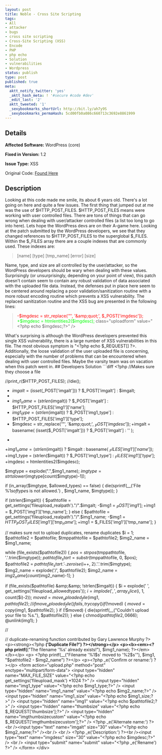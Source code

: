 ```yaml
---
layout: post
title: Noble - Cross Site Scripting
tags:
- All
- attacker
- bugs
- cross site scripting
- Cross-Site Scripting (XSS)
- Encode
- PHP
- php echo
- Solution
- vulnerabilities
- Wordpress
status: publish
type: post
published: true
meta:
  aktt_notify_twitter: 'yes'
  _aktt_hash_meta: ! '#secure #code #dev'
  _edit_last: '2'
  aktt_tweeted: '1'
  _sexybookmarks_shortUrl: http://bit.ly/ah7y9S
  _sexybookmarks_permaHash: 5cd00fb0a086c660713c3692e8861999
---
```

## Details
__Affected Software:__ WordPress (core)

__Fixed in Version:__  1.2

__Issue Type:__ XSS

Original Code: <a title="Noble" href="http://spotthevuln.com/2010/09/noble/" target="_blank">Found    Here</a>
## Description
Looking at this code made me smile, its about 6 years old. There's a lot going on here and quite a few issues. The first thing that jumped out at me was the use of $HTTP_POST_FILES. $HTTP_POST_FILES means were working with user controlled files. There are tons of things that can go wrong when dealing with user/attacker controlled files (a list too long to go into here). Lets hope the WordPress devs are on their A-game here. Looking at the patch submitted by the WordPress developers, we see that they changed references to $HTTP_POST_FILES to the superglobal $_FILES. Within the $_FILES array there are a couple indexes that are commonly used. These indexes are:
<blockquote>[name]
[type]
[tmp_name]
[error]
[size]</blockquote>
Name, type, and size are all controlled by the user/attacker, so the WordPress developers should be wary when dealing with these values. Surprisingly (or unsurprisingly, depending on your point of view), this patch doesn't contain seem to contain any robust validation of data associated with the uploaded file data. Instead, the defenses put in place here seem to be centered around replacing a poor validation/sanitization routine with a more robust encoding routine which prevents a XSS vulnerability. The replaced sanitization routine and the XSS bug are presented in the following lines:
<blockquote><span style="color: #ff0000;">-$imgdesc = str_replace('"', '&amp;amp;quot;', $_POST['imgdesc']);</span><span style="color: #00ff00;">
+$imgdesc = htmlentities2($imgdesc);</span>
class="uploadform" value="&lt;?php echo $imgdesc;?&gt;" /&gt;</blockquote>
What's surprising is although the WordPress developers prevented this single XSS vulnerability, there is a large number of XSS vulnerabilities in this file. The most obvious symptom is "&lt;?php echo $_REQUEST[] ?&gt;. Additionally, the loose validation of the user uploaded file is concerning, especially with the number of problems that can be encountered when dealing with user controlled files. Maybe the varsity team was on vacation when this patch went in.
## Developers Solution
```diff
&lt;?php //Makes sure they choose a file

//print_r($HTTP_POST_FILES);
//die();


- $imgalt = (isset($_POST['imgalt'])) ? $_POST['imgalt'] : $imgalt;
-
- $img1_name = (strlen($imgalt)) ? $_POST['imgalt'] : $HTTP_POST_FILES['img1']['name'];
- $img1_type = (strlen($imgalt)) ? $_POST['img1_type'] : $HTTP_POST_FILES['img1']['type'];
- $imgdesc = str_replace('"', '&amp;amp;quot;', $_POST['imgdesc']);
+$imgalt = basename( (isset($_POST['imgalt'])) ? $_POST['imgalt'] : '' );
+
+$img1_name = (strlen($imgalt)) ? $imgalt : basename( $_FILES['img1']['name'] );
+$img1_type = (strlen($imgalt)) ? $_POST['img1_type'] : $_FILES['img1']['type'];
+$imgdesc = htmlentities2($imgdesc);

$imgtype = explode(".",$img1_name);
$imgtype = strtolower($imgtype[count($imgtype)-1]);

if (in_array($imgtype, $allowed_types) == false) {
die(sprintf(__('File %1$s of type %2$s is not allowed.') , $img1_name, $imgtype));
}

if (strlen($imgalt)) {
$pathtofile = get_settings('fileupload_realpath')."/".$imgalt;
-$img1 = $_POST['img1'];
+$img1 = $_POST['img1']['tmp_name'];
} else {
$pathtofile = get_settings('fileupload_realpath')."/".$img1_name;
-$img1 = $HTTP_POST_FILES['img1']['tmp_name'];
+$img1 = $_FILES['img1']['tmp_name'];
}

// makes sure not to upload duplicates, rename duplicates
$i = 1;
$pathtofile2 = $pathtofile;
$tmppathtofile = $pathtofile2;
$img2_name = $img1_name;

while (file_exists($pathtofile2)) {
$pos = strpos($tmppathtofile, '.'.trim($imgtype));
$pathtofile_start = substr($tmppathtofile, 0, $pos);
$pathtofile2 = $pathtofile_start.'_'.zeroise($i++, 2).'.'.trim($imgtype);
$img2_name = explode('/', $pathtofile2);
$img2_name = $img2_name[count($img2_name)-1];
}

if (file_exists($pathtofile) &amp;&amp; !strlen($imgalt)) {
$i = explode(' ', get_settings('fileupload_allowedtypes'));
$i = implode(', ',array_slice($i, 1, count($i)-2));
$moved = move_uploaded_file($img1, $pathtofile2);
// if move_uploaded_file() fails, try copy()
if (!$moved) {
$moved = copy($img1, $pathtofile2);
}
if (!$moved) {
die(sprintf(__("Couldn't upload your file to %s."), $pathtofile2));
} else {
chmod($pathtofile2, 0666);
@unlink($img1);
}

//

// duplicate-renaming function contributed by Gary Lawrence Murphy
?&gt;
&lt;p&gt;&lt;strong&gt;&lt;?php __('Duplicate File?') ?&gt;&lt;/strong&gt;&lt;/p&gt;
&lt;p&gt;&lt;b&gt;&lt;em&gt;&lt;?php printf(__("The filename '%s' already exists!"), $img1_name); ?&gt;&lt;/em&gt;&lt;/b&gt;&lt;/p&gt;
&lt;p&gt; &lt;?php printf(__("Filename '%1\$s' moved to '%2\$s'"), $img1, "$pathtofile2 - $img2_name") ?&gt;&lt;/p&gt;
&lt;p&gt;&lt;?php _e('Confirm or rename:') ?&gt;&lt;/p&gt;
&lt;form action="upload.php" method="post" enctype="multipart/form-data"&gt;
&lt;input type="hidden" name="MAX_FILE_SIZE" value="&lt;?php echo  get_settings('fileupload_maxk') *1024 ?&gt;" /&gt;
&lt;input type="hidden" name="img1_type" value="&lt;?php echo $img1_type;?&gt;" /&gt;
&lt;input type="hidden" name="img1_name" value="&lt;?php echo $img2_name;?&gt;" /&gt;
&lt;input type="hidden" name="img1_size" value="&lt;?php echo $img1_size;?&gt;" /&gt;
&lt;input type="hidden" name="img1" value="&lt;?php echo $pathtofile2;?&gt;" /&gt;
&lt;input type="hidden" name="thumbsize" value="&lt;?php echo $_REQUEST['thumbsize'];?&gt;" /&gt;
&lt;input type="hidden" name="imgthumbsizecustom" value="&lt;?php echo $_REQUEST['imgthumbsizecustom'];?&gt;" /&gt;
&lt;?php _e('Alternate name:') ?&gt;&lt;br /&gt;&lt;input type="text" name="imgalt" size="30" value="&lt;?php echo $img2_name;?&gt;" /&gt;&lt;br /&gt;
&lt;br /&gt;
&lt;?php _e('Description:') ?&gt;&lt;br /&gt;&lt;input type="text" name="imgdesc" size="30" value="&lt;?php echo $imgdesc;?&gt;" /&gt;
&lt;br /&gt;
&lt;input type="submit" name="submit" value="&lt;?php _e('Rename') ?&gt;" /&gt;
&lt;/form&gt;
&lt;/div&gt;
```
